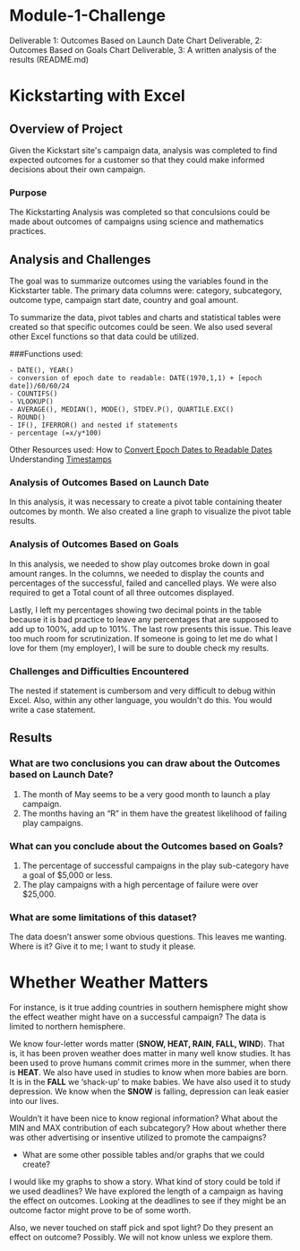# Module-1-Challenge
Deliverable 1: Outcomes Based on Launch Date Chart Deliverable, 2: Outcomes Based on Goals Chart Deliverable, 3: A written analysis of the results (README.md)

# Kickstarting with Excel

## Overview of Project
Given the Kickstart site's campaign data, analysis was completed to find 
expected outcomes for a customer so that they could make informed decisions 
about their own campaign.

### Purpose
The Kickstarting Analysis was completed so that conculsions could be made about
outcomes of campaigns using science and mathematics practices. 

## Analysis and Challenges
The goal was to summarize outcomes using the variables found in the Kickstarter table. 
The primary data columns were: category, subcategory, outcome type, campaign start date,
country and goal amount.

To summarize the data, pivot tables and charts and statistical tables were created
so that specific outcomes could be seen. We also used several other Excel functions 
so that data could be utilized. 

###Functions used: 
```
- DATE(), YEAR()
- conversion of epoch date to readable: DATE(1970,1,1) + [epoch date])/60/60/24
- COUNTIFS()
- VLOOKUP()
- AVERAGE(), MEDIAN(), MODE(), STDEV.P(), QUARTILE.EXC()
- ROUND()
- IF(), IFERROR() and nested if statements
- percentage (=x/y*100)
```

Other Resources used:
How to [Convert Epoch Dates to Readable Dates](https://www.epochconverter.com/)			
Understanding [Timestamps](https://websiteseochecker.com/blog/what-is-timestamp/)			


### Analysis of Outcomes Based on Launch Date
In this analysis, it was necessary to create a pivot table containing theater outcomes by month. 
We also created a line graph to visualize the pivot table results. 
 
### Analysis of Outcomes Based on Goals
In this analysis, we needed to show play outcomes broke down in goal amount ranges. In the columns, 
we needed to display the counts and percentages of the successful, failed and cancelled plays. We 
were also required to get a Total count of all three outcomes displayed.  

Lastly, I left my percentages showing two decimal points in the table because it is bad practice 
to leave any percentages that are supposed to add up to 100%, add up to 101%. The last row presents
this issue. This leave too much room for scrutinization. If someone is going to let me do what I 
love for them (my employer), I will be sure to double check my results.

### Challenges and Difficulties Encountered
The nested if statement is cumbersom and very difficult to debug within Excel. Also, within any
other language, you wouldn't do this. You would write a case statement. 

## Results

### What are two conclusions you can draw about the Outcomes based on Launch Date?
  1) The month of May seems to be a very good month to launch a play campaign. 
  2) The months having an “R” in them have the greatest likelihood of failing play campaigns. 

### What can you conclude about the Outcomes based on Goals?
  1) The percentage of successful campaigns in the play sub-category have a goal of $5,000 or less. 
  2) The play campaigns with a high percentage of failure were over $25,000. 

### What are some limitations of this dataset?

The data doesn’t answer some obvious questions. This leaves me wanting. 
Where is it? Give it to me; I want to study it please.

# Whether Weather Matters
For instance, is it true adding countries in southern hemisphere might 
show the effect weather might have on a successful campaign? The data 
is limited to northern hemisphere.

We know four-letter words matter (**SNOW, HEAT, RAIN, FALL, WIND**). That 
is, it has been proven weather does matter in many well know studies. 
It has been used to prove humans commit crimes more in the summer, 
when there is **HEAT**. We also have used in studies to know when more 
babies are born. It is in the **FALL** we ‘shack-up’ to make babies. 
We have also used it to study depression. We know when the **SNOW** 
is falling, depression can leak easier into our lives.

Wouldn’t it have been nice to know regional information? What about
the MIN and MAX contribution of each subcategory? How about whether 
there was other advertising or insentive utilized to promote the campaigns? 

- What are some other possible tables and/or graphs that we could create?

I would like my graphs to show a story. What kind of story could be told 
if we used deadlines? We have explored the length of a campaign as having 
the effect on outcomes. Looking at the deadlines to see if they might be 
an outcome factor might prove to be of some worth.

Also, we never touched on staff pick and spot light? Do they present an 
effect on outcome? Possibly. We will not know unless we explore them.

